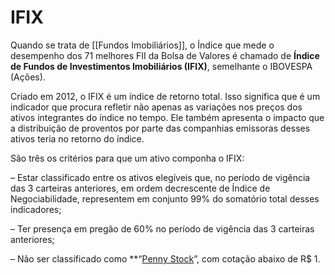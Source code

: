 # IFIX

Quando se trata de [[Fundos Imobiliários]], o Índice que mede o desempenho dos 71 melhores FII da Bolsa de Valores é chamado de **Índice de Fundos de Investimentos Imobiliários (IFIX)**, semelhante o IBOVESPA (Ações).

Criado em 2012, o IFIX é um índice de retorno total. Isso significa que é um indicador que procura refletir não apenas as variações nos preços dos ativos integrantes do índice no tempo. Ele também apresenta o impacto que a distribuição de proventos por parte das companhias emissoras desses ativos teria no retorno do índice.

São três os critérios para que um ativo componha o IFIX:

– Estar classificado entre os ativos elegíveis que, no período de vigência das 3 carteiras anteriores, em ordem decrescente de Índice de Negociabilidade, representem em conjunto 99% do somatório total desses indicadores;

– Ter presença em pregão de 60% no período de vigência das 3 carteiras anteriores;

– Não ser classificado como **“[Penny Stock](https://www.notion.so/Penny-Stock-1070eccd48a18039bdc0dd0fa8fc4d5b?pvs=21)”, com cotação abaixo de R$ 1.